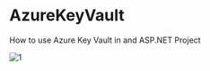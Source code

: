 # AzureKeyVault
How to use Azure Key Vault in and ASP.NET Project

![1](https://user-images.githubusercontent.com/2820473/32329752-3521e76c-bfde-11e7-8a9f-ec581afe8e3c.png) 
